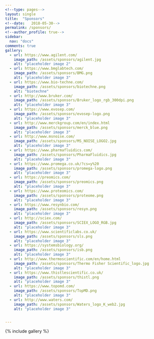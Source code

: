 ```yaml
---
<!--type: pages-->
layout: single
title:  "Sponsors"
<!--date:   2018-05-30-->
permalink: /sponsors/
<!--author_profile: true-->
sidebar:
  nav: "docs"
comments: true
gallery:
  - url: https://www.agilent.com/
    image_path: /assets/sponsors/agilent.jpg
    alt: "placeholder image 2"
  - url: https://www.bmglabtech.com/
    image_path: /assets/sponsors/BMG.png
    alt: "placeholder image 3"  
  - url: https://www.bio-techne.com/
    image_path: /assets/sponsors/biotechne.png
    alt: "biotechne"
  - url: http://www.bruker.com/
    image_path: /assets/sponsors/Bruker_logo_rgb_300dpi.png
    alt: "placeholder image 3"
  - url: https://www.evosep.com/
    image_path: /assets/sponsors/evosep-logo.png
    alt: "placeholder image 3"
  - url: http://www.merckgroup.com/en/index.html
    image_path: /assets/sponsors/merck_blue.png
    alt: "placeholder image 3"
  - url: http://www.msnoise.com/
    image_path: /assets/sponsors/MS_NOISE_LOGO2.jpg
    alt: "placeholder image 3"  
  - url: https://www.pharmafluidics.com/
    image_path: /assets/sponsors/PharmaFluidics.jpg
    alt: "placeholder image 3"
  - url: https://www.promega.co.uk/?cs=y%20
    image_path: /assets/sponsors/promega-logo.png
    alt: "placeholder image 3"
  - url: https://preomics.com/
    image_path: /assets/sponsors/preomics.png
    alt: "placeholder image 3"  
  - url: https://www.proteomics.com/
    image_path: /assets/sponsors/proteome.png
    alt: "placeholder image 3"  
  - url: https://www.resynbio.com/
    image_path: /assets/sponsors/resyn.png
    alt: "placeholder image 3"
  - url: http://sciex.com/
    image_path: /assets/sponsors/SCIEX_LOGO_RGB.jpg
    alt: "placeholder image 3"
  - url: https://www.scientificlabs.co.uk/
    image_path: /assets/sponsors/sls.png
    alt: "placeholder image 3"  
  - url: https://systemsbiology.org/
    image_path: /assets/sponsors/isb.png
    alt: "placeholder image 3"   
  - url: http://www.thermoscientific.com/en/home.html
    image_path: /assets/sponsors/Thermo Fisher Scientific_logo.jpg
    alt: "placeholder image 3"
  - url: https://www.thistlescientific.co.uk/
    image_path: /assets/sponsors/thistl.png
    alt: "placeholder image 3"
  - url: https://www.topomd.com/
    image_path: /assets/sponsors/TopMD.png
    alt: "placeholder image 3"  
  - url: http://www.waters.com/
    image_path: /assets/sponsors/Waters_logo_K_web2.jpg
    alt: "placeholder image 3"


---
```





{% include gallery  %}


